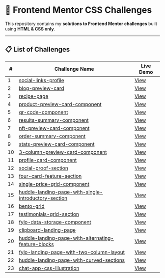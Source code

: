 # 🎨 Frontend Mentor CSS Challenges

This repository contains my **solutions to Frontend Mentor challenges** built using **HTML & CSS only**.  

---

## 📋 List of Challenges

| # | Challenge Name | Live Demo |
|---|----------------|-----------|
| 1 | [social-links-profile](https://github.com/EngNada-S/Front-End-Mentor-Challenges-CSS/tree/main/social-links-profile) | [View](https://social-links-profile-femchallenge1.netlify.app/) |
| 2 | [blog-preview-card](https://github.com/EngNada-S/Front-End-Mentor-Challenges-CSS/tree/main/blog-preview-card) | [View](https://blog-preview-card-femchallenge2.netlify.app/) |
| 3 | [recipe-page](https://github.com/EngNada-S/Front-End-Mentor-Challenges-CSS/tree/main/recipe-page) | [View](https://recipe-page-femchallenge3.netlify.app/) |
| 4 | [product-preview-card-component](https://github.com/EngNada-S/Front-End-Mentor-Challenges-CSS/tree/main/product-preview-card-component) | [View](https://product-preview-card-fenchallenge4.netlify.app/) |
| 5 | [qr-code-component](https://github.com/EngNada-S/Front-End-Mentor-Challenges-CSS/tree/main/qr-code-component) | [View](https://qr-code-component-femchallenge.netlify.app/)|
| 6 | [results-summary-component](https://github.com/EngNada-S/Front-End-Mentor-Challenges-CSS/tree/main/results-summary-component) | [View](https://results-summary-componentfemchallenge.netlify.app/)|
| 7 | [nft-preview-card-component](https://github.com/EngNada-S/Front-End-Mentor-Challenges-CSS/tree/main/nft-preview-card-component) | [View](https://nft-preview-card-femchallenge.netlify.app/)|
| 8 | [order-summary-component](https://github.com/EngNada-S/Front-End-Mentor-Challenges-CSS/tree/main/order-summary-component) | [View](https://order-summary-component-femchallenge.netlify.app/)|
| 9 | [stats-preview-card-component](https://github.com/EngNada-S/Front-End-Mentor-Challenges-CSS/tree/main/stats-preview-card-component) | [View](https://stats-preview-card-femchallenge.netlify.app/)|
| 10  | [3-column-preview-card-component](https://github.com/EngNada-S/Front-End-Mentor-Challenges-CSS/tree/main/3-column-preview-card-component)|[View](https://3-column-preview-card-femchallenge.netlify.app/)|
| 11  | [profile-card-component](https://github.com/EngNada-S/Front-End-Mentor-Challenges-CSS/tree/main/profile-card-component)|[View](https://profile-card-component-femchallenge.netlify.app/)|
| 12  | [social-proof-section](https://github.com/EngNada-S/Front-End-Mentor-Challenges-CSS/tree/main/social-proof-section)|[View](https://social-proof-section-femchallenge.netlify.app/)|
| 13  | [four-card-feature-section](https://github.com/EngNada-S/Front-End-Mentor-Challenges-CSS/tree/main/four-card-feature-section)|[View](https://four-card-feature-femchallenge.netlify.app/)|
| 14  | [single-price-grid-component](https://github.com/EngNada-S/Front-End-Mentor-Challenges-CSS/tree/main/single-price-grid-component)|[View](https://single-price-grid-femchallenge.netlify.app/)|
| 15  | [huddle-landing-page-with-single-introductory-section](https://github.com/EngNada-S/Front-End-Mentor-Challenges-CSS/tree/main/huddle-landing-page-with-single-introductory-section)|[View](https://huddle-landing-page-single-intro-fem.netlify.app/)|
| 16 | [bento-grid](https://github.com/EngNada-S/Front-End-Mentor-Challenges-CSS/tree/main/bento-grid)|[View](https://bento-grid-femchallenge.netlify.app/)|
| 17 | [testimonials-grid-section](https://github.com/EngNada-S/Front-End-Mentor-Challenges-CSS/tree/main/testimonials-grid-section)|[View](https://testimonials-grid-sectionfemchallenge.netlify.app/)|
| 18 | [fylo-data-storage-component](https://github.com/EngNada-S/Front-End-Mentor-Challenges-CSS/tree/main/fylo-data-storage-component)|[View](https://fylo-data-storage-femchallenge.netlify.app/)|
| 19 | [clipboard-landing-page](https://github.com/EngNada-S/Front-End-Mentor-Challenges-CSS/tree/main/clipboard-landing-page)|[View](https://clipboard-landing-page-femchallenge.netlify.app/)|
| 20 | [huddle-landing-page-with-alternating-feature-blocks](https://github.com/EngNada-S/Front-End-Mentor-Challenges-CSS/tree/main/huddle-landing-page-with-alternating-feature-blocks)| [View](https://femchallenge20.netlify.app/)|
| 21 | [fylo-landing-page-with-two-column-layout](https://github.com/EngNada-S/Front-End-Mentor-Challenges-CSS/tree/main/fylo-landing-page-with-two-column-layout)| [View](https://femchallenge21.netlify.app/)|
| 22 | [huddle-landing-page-with-curved-sections](https://github.com/EngNada-S/Front-End-Mentor-Challenges-CSS/tree/main/huddle-landing-page-with-curved-sections)| [View](https://femchallenge22.netlify.app/)|
| 23 | [chat-app-css-illustration](https://github.com/EngNada-S/Front-End-Mentor-Challenges-CSS/tree/main/chat-app-css-illustration)| [View](https://chat-app-css-illustrationfemchallenge.netlify.app/)|


